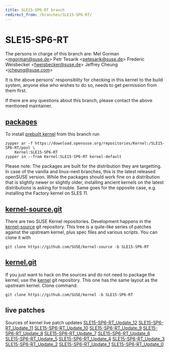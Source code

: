 ```yaml
---
title: SLE15-SP6-RT branch
redirect_from: /branches/SLE15-SP6-RT/
---
```

# SLE15-SP6-RT
The persons in charge of this branch are:
Mel Gorman <[mgorman@suse.de](mailto:mgorman@suse.de?subject=SLE15-SP6-RT%20branch)>
Petr Tesarik <[petesarik@suse.de](mailto:petesarik@suse.de?subject=SLE15-SP6-RT%20branch)>
Frederic Weisbecker <[fweisbecker@suse.de](mailto:fweisbecker@suse.de?subject=SLE15-SP6-RT%20branch)>
Jeffrey Cheung <[jcheung@suse.com](mailto:jcheung@suse.com?subject=SLE15-SP6-RT%20branch)>

It is the above persons' responsiblity for checking in this kernel to
the build system, anyone else who wishes to do so, needs to get
permission from them first.

If there are any questions about this branch, please contact the above
mentioned maintainer.


## [packages](https://download.opensuse.org/repositories/Kernel:/SLE15-SP6-RT)
To install
[prebuilt kernel](https://download.opensuse.org/repositories/Kernel:/SLE15-SP6-RT)
from this branch run

```
zypper ar -f https://download.opensuse.org/repositories/Kernel:/SLE15-SP6-RT/pool \
    Kernel:SLE15-SP6-RT
zypper in --from Kernel:SLE15-SP6-RT kernel-default
```

Please note: The packages are built for the distribution they are
targetting. In case of the vanilla and linux-next branches, this is the
latest released openSUSE version. While the packages should work
fine on a distribution that is slightly newer or slightly older,
installing ancient kernels on the latest distributions is asking for
trouble. Same goes for the opposite case, e.g. installing the Factory
kernel on SLES 11.

## [kernel-source.git](https://github.com/SUSE/kernel-source/tree/SLE15-SP6-RT)
There are two SUSE Kernel repositories. Development happens in the
[kernel-source](https://github.com/SUSE/kernel-source/tree/SLE15-SP6-RT)
git repository. This tree is a quile-like series of patches against the
upstream kernel, plus spec files and various scripts. You can clone it
with

```
git clone https://github.com/SUSE/kernel-source -b SLE15-SP6-RT
```

## [kernel.git](https://github.com/SUSE/kernel/tree/SLE15-SP6-RT)
If you just want to hack on the sources and do not need to package the
kernel, use the [kernel](https://github.com/SUSE/kernel/tree/SLE15-SP6-RT)
git repository. This one has the same layout as the upstream kernel. Clone
command:

```
git clone https://github.com/SUSE/kernel -b SLE15-SP6-RT
```

## live patches
Sources of kernel live patch updates [SLE15-SP6-RT_Update_12](https://github.com/SUSE/kernel-livepatch/tree/SLE15-SP6-RT_Update_12) [SLE15-SP6-RT_Update_11](https://github.com/SUSE/kernel-livepatch/tree/SLE15-SP6-RT_Update_11) [SLE15-SP6-RT_Update_10](https://github.com/SUSE/kernel-livepatch/tree/SLE15-SP6-RT_Update_10) [SLE15-SP6-RT_Update_9](https://github.com/SUSE/kernel-livepatch/tree/SLE15-SP6-RT_Update_9) [SLE15-SP6-RT_Update_8](https://github.com/SUSE/kernel-livepatch/tree/SLE15-SP6-RT_Update_8) [SLE15-SP6-RT_Update_7](https://github.com/SUSE/kernel-livepatch/tree/SLE15-SP6-RT_Update_7) [SLE15-SP6-RT_Update_6](https://github.com/SUSE/kernel-livepatch/tree/SLE15-SP6-RT_Update_6) [SLE15-SP6-RT_Update_5](https://github.com/SUSE/kernel-livepatch/tree/SLE15-SP6-RT_Update_5) [SLE15-SP6-RT_Update_4](https://github.com/SUSE/kernel-livepatch/tree/SLE15-SP6-RT_Update_4) [SLE15-SP6-RT_Update_3](https://github.com/SUSE/kernel-livepatch/tree/SLE15-SP6-RT_Update_3) [SLE15-SP6-RT_Update_2](https://github.com/SUSE/kernel-livepatch/tree/SLE15-SP6-RT_Update_2) [SLE15-SP6-RT_Update_1](https://github.com/SUSE/kernel-livepatch/tree/SLE15-SP6-RT_Update_1) [SLE15-SP6-RT_Update_0](https://github.com/SUSE/kernel-livepatch/tree/SLE15-SP6-RT_Update_0)
